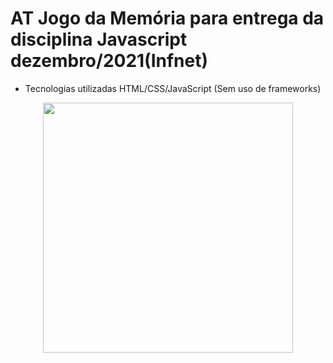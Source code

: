 # AT Jogo da Memória para entrega da disciplina Javascript dezembro/2021(Infnet)



* Tecnologias utilizadas HTML/CSS/JavaScript (Sem uso de frameworks)



<div align="center">
<img  src="https://user-images.githubusercontent.com/92308584/165956085-91b2d0e6-5f56-420c-a710-dbe0a3e05d8d.png" width="400px" />
</div>



